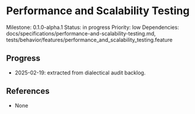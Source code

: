 # Performance and Scalability Testing
Milestone: 0.1.0-alpha.1
Status: in progress
Priority: low
Dependencies: docs/specifications/performance-and-scalability-testing.md, tests/behavior/features/performance_and_scalability_testing.feature

## Progress
- 2025-02-19: extracted from dialectical audit backlog.

## References
- None
